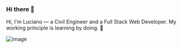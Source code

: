 ### Hi there 👋
Hi, I'm Luciano — a Civil Engineer and a Full Stack Web Developer. My working principle is learning by doing. 💯


![image](https://user-images.githubusercontent.com/76688364/118566833-00df5a80-b74b-11eb-843b-e79341be9c46.png)




<!--
**lucianoojeda36/lucianoojeda36** is a ✨ _special_ ✨ repository because its `README.md` (this file) appears on your GitHub profile.

Here are some ideas to get you started:

- 🔭 I’m currently working on ...
- 🌱 I’m currently learning ...
- 👯 I’m looking to collaborate on ...
- 🤔 I’m looking for help with ...
- 💬 Ask me about ...
- 📫 How to reach me: ...
- 😄 Pronouns: ...
- ⚡ Fun fact: ...
-->
